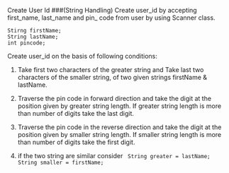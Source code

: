 Create User Id
###(String Handling)
Create user_id by accepting first_name, last_name and pin_
code from user by using Scanner class.
```
Stirng firstName;
String lastName;
int pincode;
```
Create user_id on the basis of following conditions:
1. Take first two characters of the greater string and Take last two characters of the smaller string, of two given
strings firstName & lastName.

2. Traverse the pin code in forward direction and take the digit at the position given by greater string length.
If greater string length is more than number of digits take the last digit.

3. Traverse the pin code in the reverse direction and take the digit at the position given by smaller string length.
If smaller string length is more than number of digits take the first digit.

4. if the two string are similar consider ``` String greater = lastName;
String smaller = firstName;```
